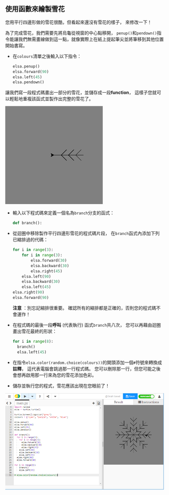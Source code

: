 ## 使用函數來繪製雪花

您用平行四邊形做的雪花很酷，但看起來還沒有雪花的樣子， 來修改一下！

為了完成雪花，我們需要先將烏龜從視窗的中心點移開， `penup()`和`pendown()`指令能讓我們無需畫線做到這一點，就像實際上在紙上提起筆尖並將筆移到其他位置開始書寫。

- 在`colours`清單之後輸入以下指令：
    
    ```python
    elsa.penup()
    elsa.forward(90)
    elsa.left(45)
    elsa.pendown()
    ```

讓我們寫一段程式碼畫出一部分的雪花，並儲存成一段**function**， 這樣子您就可以輕鬆地重複該函式並製作出完整的雪花了。

![分支](images/branch.PNG)

- 輸入以下程式碼來定義一個名為`branch`分支的函式：
    
    ```python
    def branch():
    ```

- 從迴圈中移除製作平行四邊形雪花的程式碼片段， 在`branch`函式內添加下列已縮排過的代碼：
    
    ```python
    for i in range(3):
        for i in range(3):
            elsa.forward(30)
            elsa.backward(30)
            elsa.right(45)
        elsa.left(90)
        elsa.backward(30)
        elsa.left(45)
    elsa.right(90)
    elsa.forward(90)
    ```
    
    **注意** ：別忘記縮排很重要。 確認所有的縮排都是正確的，否則您的程式碼不會運作！

- 在程式碼的最後一段**呼叫** (代表執行) 函式`branch`共八次， 您可以再藉由迴圈畫出雪花最終的形狀：
    
    ```python
    for i in range(8):
      branch()
      elsa.left(45)
    ```

- 在指令`elsa.color(random.choice(colours))`的開頭添加一個`#`符號來轉換成**註釋**， 這代表電腦會跳過那一行程式碼。 您可以刪除那一行，但您可能之後會想再啟用那一行來為您的雪花添加色彩。

- 儲存並執行您的程式，雪花應該出現在您眼前了！

![](images/snowflake2.png)